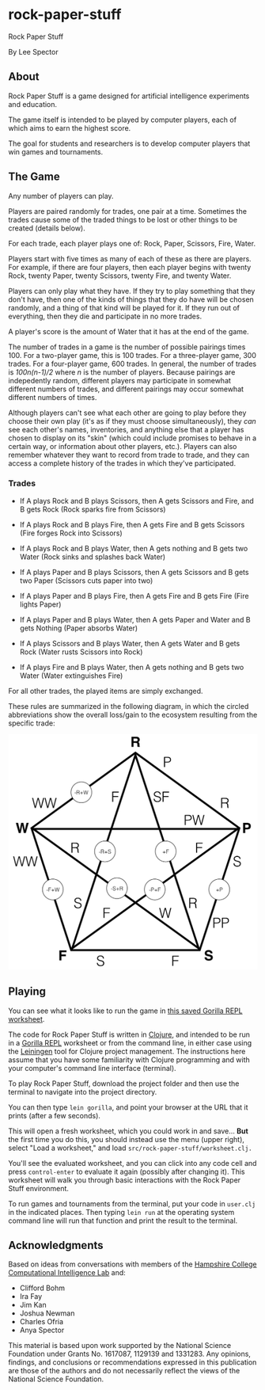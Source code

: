 # rock-paper-stuff

Rock Paper Stuff

By Lee Spector

## About

Rock Paper Stuff is a game designed for artificial intelligence experiments and education. 

The game itself is intended to be played by computer players, each of which aims to earn the highest score.

The goal for students and researchers is to develop computer players that win games and tournaments.


## The Game

Any number of players can play.

Players are paired randomly for trades, one pair at a time. Sometimes the trades cause some of the traded things to be lost or other things to be created (details below).

For each trade, each player plays one of: Rock, Paper, Scissors, Fire, Water. 

Players start with five times as many of each of these as there are players. For example, if there are four players, then each player begins with twenty Rock, twenty Paper, twenty Scissors, twenty Fire, and twenty Water.

Players can only play what they have. If they try to play something that they don't have, then one of the kinds of things that they do have will be chosen randomly, and a thing of that kind will be played for it. If they run out of everything, then they die and participate in no more trades.

A player's score is the amount of Water that it has at the end of the game.

The number of trades in a game is the number of possible pairings times 100. For a two-player game, this is 100 trades. For a three-player game, 300 trades. For a four-player game, 600 trades. In general, the number of trades is *100n(n-1)/2* where *n* is the number of players. Because pairings are indepedently random, different players may participate in somewhat different numbers of trades, and different pairings may occur somewhat different numbers of times.

Although players can't see what each other are going to play before they choose their own play (it's as if they must choose simultaneously), they *can* see each other's names, inventories, and anything else that a player has chosen to display on its "skin" (which could include promises to behave in a certain way, or information about other players, etc.). Players can also remember whatever they want to record from trade to trade, and they can access a complete history of the trades in which they've participated.

### Trades

- If A plays Rock and B plays Scissors, then A gets Scissors and Fire, and B gets Rock (Rock sparks fire from Scissors)

- If A plays Rock and B plays Fire, then A gets Fire and B gets Scissors (Fire forges Rock into Scissors)

- If A plays Rock and B plays Water, then A gets nothing and B gets two Water (Rock sinks and splashes back Water)

- If A plays Paper and B plays Scissors, then A gets Scissors and B gets two Paper (Scissors cuts paper into two)

- If A plays Paper and B plays Fire, then A gets Fire and B gets Fire (Fire lights Paper)

- If A plays Paper and B plays Water, then A gets Paper and Water and B gets Nothing (Paper absorbs Water)

- If A plays Scissors and B plays Water, then A gets Water and B gets Rock (Water rusts Scissors into Rock)

- If A plays Fire and B plays Water, then A gets nothing and B gets two Water (Water extinguishes Fire)

For all other trades, the played items are simply exchanged.

These rules are summarized in the following diagram, in which the circled abbreviations show the overall loss/gain to the ecosystem resulting from the specific trade:

![RPS diagram](rps.png)

## Playing

You can see what it looks like to run the game in [this saved Gorilla REPL worksheet](http://viewer.gorilla-repl.org/view.html?source=github&user=lspector&repo=rock-paper-stuff&path=src/rock_paper_stuff/worksheet.clj).

The code for Rock Paper Stuff is written in [Clojure](http://clojure.org), and intended to be run in a [Gorilla REPL](http://gorilla-repl.org) worksheet or from the command line, in either case using the [Leiningen](https://leiningen.org) tool for Clojure project management. The instructions here assume that you have some familiarity with Clojure programming and with your computer's command line interface (terminal).

To play Rock Paper Stuff, download the project folder and then use the terminal to navigate into the project directory.

You can then type `lein gorilla`, and point your browser at the URL that it prints (after a few seconds).

This will open a fresh worksheet, which you could work in and save... **But** the first time you do this, you should instead use the menu (upper right), select "Load a worksheet," and load `src/rock-paper-stuff/worksheet.clj.` 

You'll see the evaluated worksheet, and you can click into any code cell and press `control-enter` to evaluate it again (possibly after changing it). This worksheet will walk you through basic interactions with the Rock Paper Stuff environment.

To run games and tournaments from the terminal, put your code in `user.clj` in the indicated places. Then typing `lein run` at the operating system command line will run that function and print the result to the terminal.

## Acknowledgments

Based on ideas from conversations with members of the [Hampshire College Computational Intelligence Lab](http://sites.hampshire.edu/ci-lab/) and:

- Clifford Bohm
- Ira Fay
- Jim Kan
- Joshua Newman
- Charles Ofria
- Anya Spector

This material is based upon work supported by the National Science Foundation under Grants No. 1617087, 1129139 and 1331283. Any opinions, findings, and conclusions or recommendations expressed in this publication are those of the authors and do not necessarily reflect the views of the National Science Foundation.